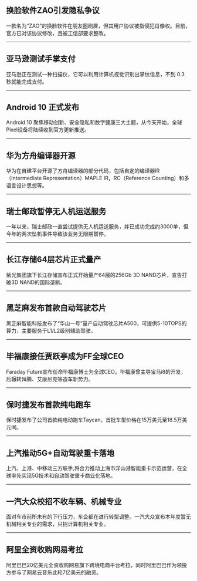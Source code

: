## 换脸软件ZAO引发隐私争议
一款名为“ZAO”的换脸软件在朋友圈刷屏，但其用户协议被指侵犯肖像权。目前，官方已对该协议修改，且被工信部要求整改。

---

## 亚马逊测试手掌支付
亚马逊正在测试一种扫描仪，它可以利用计算机视觉识别出掌纹信息，不到 0.3 秒就能完成支付。

---

## Android 10 正式发布
Android 10 聚焦移动创新、安全隐私和数字健康三大主题，从今天开始，全球Pixel设备将陆续收到官方更新推送。

---

## 华为方舟编译器开源
华为在自建平台开源了方舟编译器的部分代码，包括自定的编译器IR（Intermediate Representation）MAPLE IR，RC（Reference Counting）和多语言设计思想等。

---

## 瑞士邮政暂停无人机运送服务
一年以来，瑞士邮政一直尝试提供无人机运送服务，并已成功完成约3000单，但今年的两次坠机事件导致该业务无限期暂停。

---

## 长江存储64层芯片正式量产
紫光集团旗下长江存储宣布正式开始量产64层的256Gb 3D NAND芯片，宣告打破3D NAND的国际垄断。

---

## 黑芝麻发布首款自动驾驶芯片
黑芝麻智能科技发布了“华山一号”量产自动驾驶芯片A500，可提供5-10TOPS的算力，主要服务于L1/L2级别辅助驾驶。

---

## 毕福康接任贾跃亭成为FF全球CEO
Faraday Future宣布任命毕福康博士为全球CEO。毕福康曾主导宝马i8的开发，后辗转拜腾、艾康尼克等造车新势力。

---

## 保时捷发布首款纯电跑车
保时捷发布了公司首款纯电动跑车Taycan，首批车型价格在15万美元至18.5万美元间。

---

## 上汽推动5G+自动驾驶重卡落地
上汽、上港、中移动三方联手,将合力推动上海市洋山港智能重卡示范运营，在全球率先实现5G技术和自动驾驶重卡商业化落地。

---

## 一汽大众校招不收车辆、机械专业
面对车市前所未有的下行压力，车企都在进行转型调整。一汽大众宣布本年度暂无机械相关专业的需求，只招计算机相关专业。

---

## 阿里全资收购网易考拉
阿里巴巴20亿美元全资收购网易旗下跨境电商平台考拉，同时阿里巴巴作为领投方参与了网易云音乐此轮7亿美元的融资。
